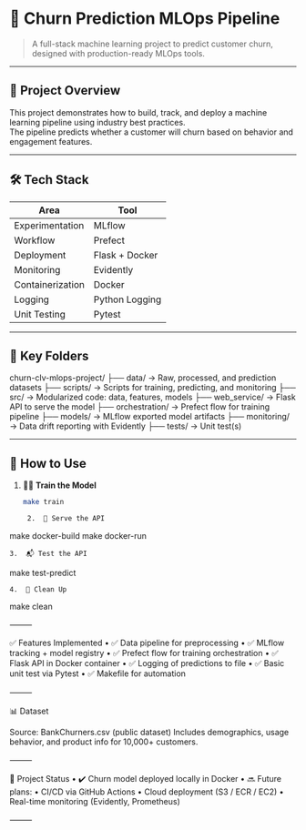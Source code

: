 # 🧠 Churn Prediction MLOps Pipeline

> A full-stack machine learning project to predict customer churn, designed with production-ready MLOps tools.

---

## 🚀 Project Overview

This project demonstrates how to build, track, and deploy a machine learning pipeline using industry best practices.  
The pipeline predicts whether a customer will churn based on behavior and engagement features.

---

## 🛠 Tech Stack

| Area              | Tool             |
|-------------------|------------------|
| Experimentation   | MLflow           |
| Workflow          | Prefect          |
| Deployment        | Flask + Docker   |
| Monitoring        | Evidently        |
| Containerization  | Docker           |
| Logging           | Python Logging   |
| Unit Testing      | Pytest           |

---

## 📁 Key Folders

churn-clv-mlops-project/
├── data/               → Raw, processed, and prediction datasets
├── scripts/            → Scripts for training, predicting, and monitoring
├── src/                → Modularized code: data, features, models
├── web_service/        → Flask API to serve the model
├── orchestration/      → Prefect flow for training pipeline
├── models/             → MLflow exported model artifacts
├── monitoring/         → Data drift reporting with Evidently
├── tests/              → Unit test(s)

---

## 🧪 How to Use

1. 🏋️‍♀️ **Train the Model**
   ```bash
   make train

	2.	🚀 Serve the API

make docker-build
make docker-run


	3.	📬 Test the API

make test-predict


	4.	🧹 Clean Up

make clean



⸻

✅ Features Implemented
	•	✅ Data pipeline for preprocessing
	•	✅ MLflow tracking + model registry
	•	✅ Prefect flow for training orchestration
	•	✅ Flask API in Docker container
	•	✅ Logging of predictions to file
	•	✅ Basic unit test via Pytest
	•	✅ Makefile for automation

⸻

📊 Dataset

Source: BankChurners.csv (public dataset)
Includes demographics, usage behavior, and product info for 10,000+ customers.

⸻

📌 Project Status
	•	✔️ Churn model deployed locally in Docker
	•	🔜 Future plans:
	•	CI/CD via GitHub Actions
	•	Cloud deployment (S3 / ECR / EC2)
	•	Real-time monitoring (Evidently, Prometheus)

⸻

